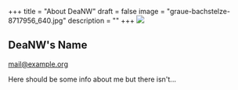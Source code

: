 +++
title = "About DeaNW"
draft = false
image = "graue-bachstelze-8717956_640.jpg"
description = ""
+++
![](/img/default-author.jpg)

## DeaNW's Name

mail@example.org

Here should be some info about me but there isn't...
